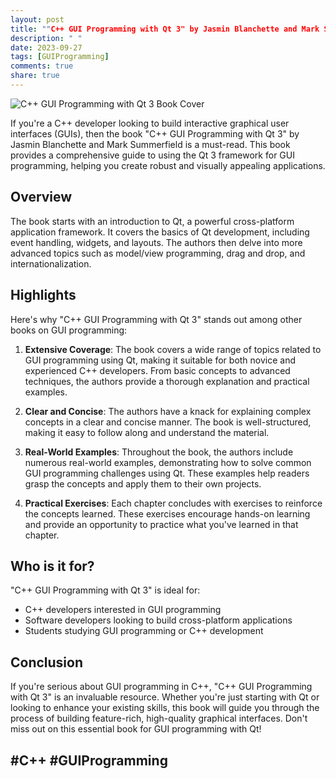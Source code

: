 ```yaml
---
layout: post
title: ""C++ GUI Programming with Qt 3" by Jasmin Blanchette and Mark Summerfield"
description: " "
date: 2023-09-27
tags: [GUIProgramming]
comments: true
share: true
---
```


![C++ GUI Programming with Qt 3 Book Cover](book_cover.jpg)

If you're a C++ developer looking to build interactive graphical user interfaces (GUIs), then the book "C++ GUI Programming with Qt 3" by Jasmin Blanchette and Mark Summerfield is a must-read. This book provides a comprehensive guide to using the Qt 3 framework for GUI programming, helping you create robust and visually appealing applications.

## Overview

The book starts with an introduction to Qt, a powerful cross-platform application framework. It covers the basics of Qt development, including event handling, widgets, and layouts. The authors then delve into more advanced topics such as model/view programming, drag and drop, and internationalization.

## Highlights

Here's why "C++ GUI Programming with Qt 3" stands out among other books on GUI programming:

1. **Extensive Coverage**: The book covers a wide range of topics related to GUI programming using Qt, making it suitable for both novice and experienced C++ developers. From basic concepts to advanced techniques, the authors provide a thorough explanation and practical examples.

2. **Clear and Concise**: The authors have a knack for explaining complex concepts in a clear and concise manner. The book is well-structured, making it easy to follow along and understand the material.

3. **Real-World Examples**: Throughout the book, the authors include numerous real-world examples, demonstrating how to solve common GUI programming challenges using Qt. These examples help readers grasp the concepts and apply them to their own projects.

4. **Practical Exercises**: Each chapter concludes with exercises to reinforce the concepts learned. These exercises encourage hands-on learning and provide an opportunity to practice what you've learned in that chapter.

## Who is it for?

"C++ GUI Programming with Qt 3" is ideal for:

- C++ developers interested in GUI programming
- Software developers looking to build cross-platform applications
- Students studying GUI programming or C++ development

## Conclusion

If you're serious about GUI programming in C++, "C++ GUI Programming with Qt 3" is an invaluable resource. Whether you're just starting with Qt or looking to enhance your existing skills, this book will guide you through the process of building feature-rich, high-quality graphical interfaces. Don't miss out on this essential book for GUI programming with Qt!

## #C++ #GUIProgramming
